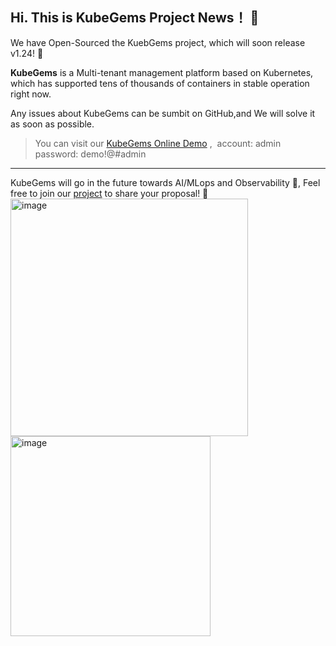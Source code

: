 ## Hi. This is KubeGems Project News！ 🎉

We have Open-Sourced the KuebGems project, which will soon release v1.24! 🎁

**KubeGems** is a Multi-tenant management platform based on Kubernetes, which has supported tens of thousands of containers in stable operation right now.

Any issues about KubeGems can be sumbit on GitHub,and We will solve it as soon as possible.

>You can visit our [KubeGems Online Demo](https://demo.kubegems.io/) ,&nbsp; account: admin &nbsp;&nbsp; password: demo!@#admin

---

KubeGems will go in the future towards AI/MLops and Observability 👀, Feel free to join our [project](https://github.com/orgs/kubegems/projects/9) to share your proposal! 👋
<img width="380" alt="image" src="https://github.com/kubegems/.github/assets/2688646/d535c624-bc5e-4480-a94d-72a19a0d5a1a">
<img width="320" alt="image" src="https://github.com/kubegems/.github/assets/2688646/f9af6687-6caf-4f3b-b308-e585f6c64516">

